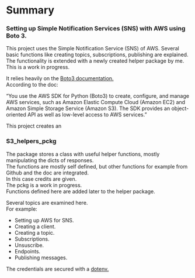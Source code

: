 # Summary
### Setting up Simple Notification Services (SNS) with AWS using Boto 3. 

<p>
This project uses the Simple Notification Service (SNS) of AWS. Several basic functions like creating topics, subscriptions, publishing are explained. The functionality is extended with a newly created helper package by me. This is a work in progress. 
</p>

<p> 
It relies heavily on the  
<a href = https://boto3.amazonaws.com/v1/documentation/api/latest/index.html target=_blank> 
Boto3 documentation.</a> <br> 
According to the doc: 
</p> 

<p> 
“You use the AWS SDK for Python (Boto3) to create, configure, and manage AWS services, such as Amazon Elastic Compute Cloud (Amazon EC2) and Amazon Simple Storage Service (Amazon S3). The SDK provides an object-oriented API as well as low-level access to AWS services.” 
</p> 

<p>This project creates an  

### S3_helpers_pckg 

<p> 
The package stores a class with useful helper functions, mostly manipulating the dicts of responses.<br> 
The functions are mostly self defined, but other functions for example from Github and the doc are integrated.<br> 
In this case credits are given.<br> 
The pckg is a work in progress. <br>
Functions defined here are added later to the helper package.

</p> 

<p>Several topics are examined here. <br> 
For example:</p> 
<ul> 
<li>Setting up AWS for SNS.</li> 
<li>Creating a client.</li> 
<li>Creating a topic.</li> 
<li>Subscriptions.</li> 
<li>Unsuscribe.</li> 
<li>Endpoints.</li> 
<li>Publishing messages.</li>     
</ul> 


<p> 
The credentials are secured with a <a href="www.dotenv.org/docs" target=_blank> 
dotenv.</a>
</p> 
 